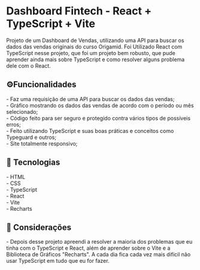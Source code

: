 <h1>Dashboard Fintech - React + TypeScript + Vite</h1>
Projeto de um Dashboard de Vendas, utilizando uma API para buscar os dados das vendas originais do curso Origamid. 
Foi Utilizado React com TypeScript nesse projeto, que foi um projeto bem robusto, que pude aprender ainda mais sobre TypeScript e como resolver alguns problema dele com o React.


<h2>⚙️Funcionalidades</h2>
 - Faz uma requisição de uma API para buscar os dados das vendas;<br>
 - Gráfico mostrando os dados das vendas de acordo com o período ou mês selecionado;<br>
 - Código feito para ser seguro e protegido contra vários tipos de possíveis erros;<br>
 - Feito utilizando TypeScript e suas boas práticas e conceitos como Typeguard e outros;<br>
 - Site totalmente responsivo;<br>
 
<h2>🚀 Tecnologias</h2>
- HTML<br>
- CSS<br>
- TypeScript<br>
- React<br>
- Vite<br>
- Recharts<br>

<h2>📝 Considerações</h2>
- Depois desse projeto apreendi a resolver a maioria dos problemas que eu tinha com o TypeScript e React, além de aprender sobre o Vite e a Biblioteca de Gráficos "Recharts". A cada dia fica cada vez mais difícil não usar TypeScript em tudo que eu for fazer.

